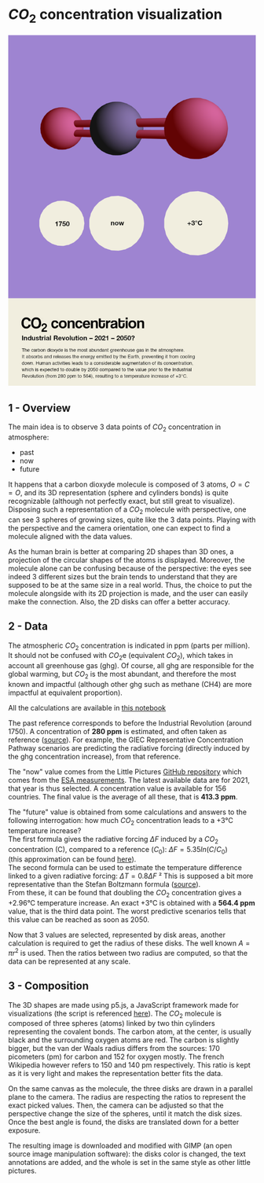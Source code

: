 # $CO_2$ concentration visualization

![image](submission.png)


## 1 - Overview

The main idea is to observe 3 data points of $CO_2$ concentration in atmosphere:  
- past
- now
- future

It happens that a carbon dioxyde molecule is composed of 3 atoms, $O=C=O$, and its 3D representation (sphere and cylinders bonds) is quite recognizable (although not perfectly exact, but still great to visualize). Disposing such a representation of a $CO_2$ molecule with perspective, one can see 3 spheres of growing sizes, quite like the 3 data points. Playing with the perspective and the camera orientation, one can expect to find a molecule aligned with the data values.  

As the human brain is better at comparing 2D shapes than 3D ones, a projection of the circular shapes of the atoms is displayed. Moreover, the molecule alone can be confusing because of the perspective: the eyes see indeed 3 different sizes but the brain tends to understand that they are supposed to be at the same size in a real world. Thus, the choice to put the molecule alongside with its 2D projection is made, and the user can easily make the connection. Also, the 2D disks can offer a better accuracy.  

## 2 - Data

The atmospheric $CO_2$ concentration is indicated in ppm (parts per million). It should not be confused with $CO_2$e (equivalent $CO_2$), which takes in account all greenhouse gas (ghg). Of course, all ghg are responsible for the global warming, but $CO_2$ is the most abundant, and therefore the most known and impactful (although other ghg such as methane (CH4) are more impactful at equivalent proportion).  

All the calculations are available in [this notebook](https://github.com/NicolasDenier/$CO_2$_concentration/blob/main/disk_sizes.ipynb)  

The past reference corresponds to before the Industrial Revolution (around 1750). A concentration of **280 ppm** is estimated, and often taken as reference ([source](https://en.wikipedia.org/wiki/Carbon_dioxide_in_Earth%27s_atmosphere)). For example, the GIEC Representative Concentration Pathway scenarios are predicting the radiative forcing (directly induced by the ghg concentration increase), from that reference.  

The "now" value comes from the Little Pictures [GitHub repository](https://github.com/littlepictures/datasets/blob/main/ghg/ghg_xco2_yearly_global.csv) which comes from the [ESA measurements](https://catalogue.ceda.ac.uk/uuid/070522ac6a5d4973a95c544beef714b4). The latest available data are for 2021, that year is thus selected. A concentration value is available for 156 countries. The final value is the average of all these, that is **413.3 ppm**.  

The "future" value is obtained from some calculations and answers to the following interrogation: how much $CO_2$ concentration leads to a +3°C temperature increase?  
The first formula gives the radiative forcing $\Delta F$ induced by a $CO_2$ concentration (C), compared to a reference ($C_0$): $\Delta F = 5.35 ln(C/C_0)$  
(this approximation can be found [here](https://fr.wikipedia.org/wiki/Forçage_radiatif)).  
The second formula can be used to estimate the temperature difference linked to a given radiative forcing: $\Delta T = 0.8 \Delta F$  ²
This is supposed a bit more representative than the Stefan Boltzmann formula ([source](https://www.science-climat-energie.be/2018/04/10/forcage-radiatif-sensibilite-climatique-et-retroactions-positives/)).  
From these, it can be found that doubling the $CO_2$ concentration gives a +2.96°C temperature increase. An exact +3°C is obtained with a **564.4 ppm** value, that is the third data point. The worst predictive scenarios tells that this value can be reached as soon as 2050.  

Now that 3 values are selected, represented by disk areas, another calculation is required to get the radius of these disks. The well known $A=\pi r^2$ is used. Then the ratios between two radius are computed, so that the data can be represented at any scale.  

## 3 - Composition

The 3D shapes are made using p5.js, a JavaScript framework made for visualizations (the script is referenced [here](https://github.com/NicolasDenier/$CO_2$_concentration/blob/main/$CO_2$_molecule.js)). The $CO_2$ molecule is composed of three spheres (atoms) linked by two thin cylinders representing the covalent bonds. The carbon atom, at the center, is usually black and the surrounding oxygen atoms are red. The carbon is slightly bigger, but the van der Waals radius differs from the sources: 170 picometers (pm) for carbon and 152 for oxygen mostly. The french Wikipedia however refers to 150 and 140 pm respectively. This ratio is kept as it is very light and makes the representation better fits the data.  

On the same canvas as the molecule, the three disks are drawn in a parallel plane to the camera. The radius are respecting the ratios to represent the exact picked values. Then, the camera can be adjusted so that the perspective change the size of the spheres, until it match the disk sizes. Once the best angle is found, the disks are translated down for a better exposure.  

The resulting image is downloaded and modified with GIMP (an open source image manipulation software): the disks color is changed, the text annotations are added, and the whole is set in the same style as other little pictures.  
